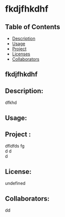 # fkdjfhkdhf
## Table of Contents 
* [Description](#descriptionofproject)  
* [Usage](#languages)  
* [Project](#nameofproject)    
* [Licenses](#licenses)   
* [Collaborators](#collaborators)   
 

## fkdjfhkdhf 

 
## Description: 
dfkhd   

## Usage: 
     

##  Project :
 dfldfds 
 fg   
 d
 d   
 d  
## License:  
 undefined
  
 
  ## Collaborators:
 dd   
